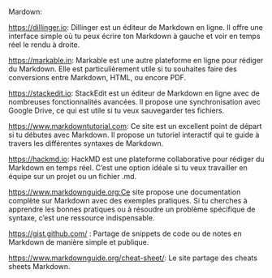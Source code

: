 Mardown:

https://dillinger.io: Dillinger est un éditeur de Markdown en ligne. Il offre une interface simple où tu peux écrire ton Markdown à gauche et voir en temps réel le rendu à droite.

https://markable.in: Markable est une autre plateforme en ligne pour rédiger du Markdown. Elle est particulièrement utile si tu souhaites faire des conversions entre Markdown, HTML, ou encore PDF.

https://stackedit.io: StackEdit est un éditeur de Markdown en ligne avec de nombreuses fonctionnalités avancées. Il propose une synchronisation avec Google Drive, ce qui est utile si tu veux sauvegarder tes fichiers.

https://www.markdowntutorial.com: Ce site est un excellent point de départ si tu débutes avec Markdown. Il propose un tutoriel interactif qui te guide à travers les différentes syntaxes de Markdown.

https://hackmd.io: HackMD est une plateforme collaborative pour rédiger du Markdown en temps réel. C’est une option idéale si tu veux travailler en équipe sur un projet ou un fichier .md.

https://www.markdownguide.org:Ce site propose une documentation complète sur Markdown avec des exemples pratiques. Si tu cherches à apprendre les bonnes pratiques ou à résoudre un problème spécifique de syntaxe, c’est une ressource indispensable.
 
https://gist.github.com/ :  Partage de snippets de code ou de notes en Markdown de manière simple et publique.

https://www.markdownguide.org/cheat-sheet/: Le site partage des cheats sheets Markdown.


 





